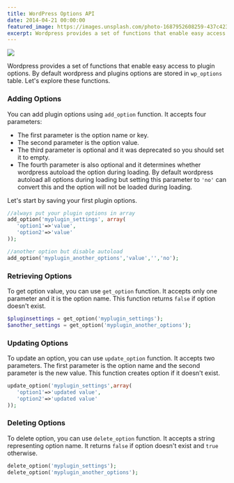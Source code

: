 ```yaml
---
title: WordPress Options API
date: 2014-04-21 00:00:00
featured_image: https://images.unsplash.com/photo-1687952608259-437c4233876d?q=5
excerpt: Wordpress provides a set of functions that enable easy access to plugin options. By default wordpress and plugins options are stored in `wp_options` table. Let's explore these functions.
---
```


![](https://images.unsplash.com/photo-1687952608259-437c4233876d?q=5)

Wordpress provides a set of functions that enable easy access to plugin options. By default wordpress and plugins options are stored in `wp_options` table. Let's explore these functions.

### Adding Options

You can add plugin options using `add_option` function. It accepts four parameters:

- The first parameter is the option name or key.
- The second parameter is the option value.
- The third parameter is optional and it was deprecated so you should set it to empty.
- The fourth parameter is also optional and it determines whether wordpress autoload the option during loading. By default wordpress autoload all options during loading but setting this parameter to `'no'` can convert this and the option will not be loaded during loading.

Let's start by saving your first plugin options.

```php
//always put your plugin options in array
add_option('myplugin_settings', array(
   'option1'=>'value',
   'option2'=>'value'
));

//another option but disable autoload
add_option('myplugin_another_options','value','','no');
```

### Retrieving Options

To get option value, you can use `get_option` function. It accepts only one parameter and it is the option name. This function returns `false` if option doesn't exist.

```php
$pluginsettings = get_option('myplugin_settings');
$another_settings = get_option('myplugin_another_options');
```

### Updating Options

To update an option, you can use `update_option` function. It accepts two parameters. The first parameter is the option name and the second parameter is the new value. This function creates option if it doesn't exist.

```php
update_option('myplugin_settings',array(
   'option1'=>'updated value',
   'option2'=>'updated value'
));
```

### Deleting Options

To delete option, you can use `delete_option` function. It accepts a string representing option name. It returns `false` if option doesn't exist and `true` otherwise.

```php
delete_option('myplugin_settings');
delete_option('myplugin_another_options');
```